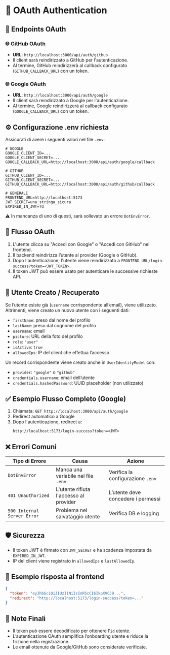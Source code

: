 # 🔐 OAuth Authentication

## 📍 Endpoints OAuth

### 🌐 GitHub OAuth

- **URL**: `http://localhost:3000/api/auth/github`
- Il client sarà reindirizzato a GitHub per l'autenticazione.
- Al termine, GitHub reindirizzerà al callback configurato (`GITHUB_CALLBACK_URL`) con un token.

### 🌐 Google OAuth

- **URL**: `http://localhost:3000/api/auth/google`
- Il client sarà reindirizzato a Google per l'autenticazione.
- Al termine, Google reindirizzerà al callback configurato (`GOOGLE_CALLBACK_URL`) con un token.

## ⚙️ Configurazione .env richiesta

Assicurati di avere i seguenti valori nel file `.env`:

```env
# GOOGLE
GOOGLE_CLIENT_ID=...
GOOGLE_CLIENT_SECRET=...
GOOGLE_CALLBACK_URL=http://localhost:3000/api/auth/google/callback

# GITHUB
GITHUB_CLIENT_ID=...
GITHUB_CLIENT_SECRET=...
GITHUB_CALLBACK_URL=http://localhost:3000/api/auth/github/callback

# GENERALI
FRONTEND_URL=http://localhost:5173
JWT_SECRET=una_stringa_sicura
EXPIRED_IN_JWT=7d
```

⚠️ In mancanza di uno di questi, sarà sollevato un errore `DotEnvError`.

## 🔄 Flusso OAuth

1. L'utente clicca su "Accedi con Google" o "Accedi con GitHub" nel frontend.
2. Il backend reindirizza l’utente al provider (Google o GitHub).
3. Dopo l'autenticazione, l'utente viene reindirizzato a `FRONTEND_URL/login-success?token=<JWT_TOKEN>`.
4. Il token JWT può essere usato per autenticare le successive richieste API.

## 🧩 Utente Creato / Recuperato

Se l’utente esiste già (`username` corrispondente all’email), viene utilizzato. Altrimenti, viene creato un nuovo utente con i seguenti dati:

- `firstName`: preso dal nome del profilo
- `lastName`: preso dal cognome del profilo
- `username`: email
- `picture`: URL della foto del profilo
- `role`: `"user"`
- `isActive`: `true`
- `allowedIps`: IP del client che effettua l’accesso

Un record corrispondente viene creato anche in `UserIdentityModel` con:

- `provider`: `"google"` o `"github"`
- `credentials.username`: email dell’utente
- `credentials.hashedPassword`: UUID placeholder (non utilizzato)

## ✅ Esempio Flusso Completo (Google)

1. Chiamata: `GET http://localhost:3000/api/auth/google`
2. Redirect automatico a Google
3. Dopo l'autenticazione, redirect a:
   ```
   http://localhost:5173/login-success?token=<JWT>
   ```

## ❌ Errori Comuni

| Tipo di Errore              | Causa                                  | Azione                             |
| --------------------------- | -------------------------------------- | ---------------------------------- |
| `DotEnvError`               | Manca una variabile nel file `.env`    | Verifica la configurazione `.env`  |
| `401 Unauthorized`          | L'utente rifiuta l'accesso al provider | L’utente deve concedere i permessi |
| `500 Internal Server Error` | Problema nel salvataggio utente        | Verifica DB e logging              |

## 🛡️ Sicurezza

- Il token JWT è firmato con `JWT_SECRET` e ha scadenza impostata da `EXPIRED_IN_JWT`.
- IP del client viene registrato in `allowedIps` e `lastAllowedIp`.

## 📁 Esempio risposta al frontend

```json
{
  "token": "eyJhbGciOiJIUzI1NiIsInR5cCI6IkpXVCJ9...",
  "redirect": "http://localhost:5173/login-success?token=..."
}
```

## 📝 Note Finali

- Il token può essere decodificato per ottenere l’`id` utente.
- L’autenticazione OAuth semplifica l’onboarding utente e riduce la frizione nella registrazione.
- Le email ottenute da Google/GitHub sono considerate verificate.
